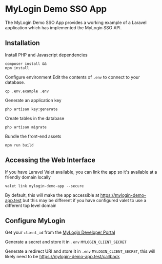 # MyLogin Demo SSO App

The MyLogin Demo SSO App provides a working example of a Laravel application which has implemented the MyLogin SSO API.

## Installation

Install PHP and Javascript dependencies

```shell
composer install &&
npm install
```

Configure environment
Edit the contents of `.env` to connect to your database.

```shell
cp .env.example .env
```

Generate an application key

```shell
php artisan key:generate
```

Create tables in the database

```shell
php artisan migrate
```

Bundle the front-end assets

```shell
npm run build
```

## Accessing the Web Interface

If you have Laravel Valet available, you can link the app so it's available at a friendly domain locally

```shell
valet link mylogin-demo-app --secure
```

By default, this will make the app accessible at https://mylogin-demo-app.test but this may be different if you have
configured valet to use a different top level domain

## Configure MyLogin

Get your `client_id` from the [MyLogin Developer Portal](https://mylogin.com/developer/login)

Generate a secret and store it in `.env` `MYLOGIN_CLIENT_SECRET`

Generate a redirect URI and store it in `.env` `MYLOGIN_CLIENT_SECRET`, this will likely need to
be https://mylogin-demo-app.test/callback